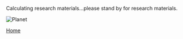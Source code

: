 Calculating research materials...please stand by for research materials. 

![Planet](https://github.com/jluby127/jluby127.github.io/tree/master/assets/css/temp.jpg)

[Home](./)
